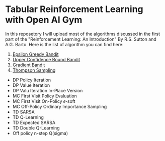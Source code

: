 # Tabular Reinforcement Learning with Open AI Gym 
In this reposetory I will upload most of the algorithms discussed in the first part of the "Reinforcement Learning: An Introduction" By R.S. Sutton and A.G. Barto. Here is the list of algorithm you can find here:
1. [Epsilon Greedy Bandit](Part_01_Bandit/Epsilon_Greedy.py)
2. [Upper Confidence Bound Bandit](Part_01_Bandit/Upper_Conf_Bound.py)
3. [Gradient Bandit](Part_01_Bandit/Gradient_Bandit.py)
4. [Thompson Sampling](Part_01_Bandit/Thompson_Sampling.py)
- DP Policy Iteration 
- DP Value Iteration 
- DP Valu Iteration In-Place Version 
- MC First Visit Policy Evaluation 
- MC First Visit On-Policy $\epsilon$-soft 
- MC Off-Policy Ordinary Importance Sampling 
- TD SARSA 
- TD Q-Learning 
- TD Expected SARSA 
- TD Double Q-Learning 
- Off policy n-step Q(sigma)
